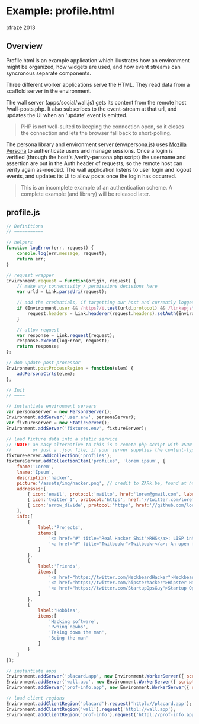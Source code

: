 Example: profile.html
=====================

pfraze 2013


## Overview

Profile.html is an example application which illustrates how an environment might be organized, how widgets are used, and how event streams can syncronous separate components.

Three different worker applications serve the HTML. They read data from a scaffold server in the environment.

The wall server (apps/social/wall.js) gets its content from the remote host /wall-posts.php. It also subscribes to the event-stream at that url, and updates the UI when an 'update' event is emitted.

 > PHP is not well-suited to keeping the connection open, so it closes the connection and lets the browser fall back to short-polling.

The persona library and environment server (env/persona.js) uses <a target="_top" href="http://www.mozilla.org/en-US/persona/">Mozilla Persona</a> to authenticate users and manage sessions. Once a login is verified (through the host's /verify-persona.php script) the username and assertion are put in the Auth header of requests, so the remote host can verify again as-needed. The wall application listens to user login and logout events, and updates its UI to allow posts once the login has occurred.

 > This is an incomplete example of an authentication scheme. A complete example (and library) will be released later.

## profile.js

```javascript
// Definitions
// ===========

// helpers
function logError(err, request) {
	console.log(err.message, request);
	return err;
}

// request wrapper
Environment.request = function(origin, request) {
	// make any connectivity / permissions decisions here
	var urld = Link.parseUri(request);

	// add the credentials, if targetting our host and currently logged in
	if (Environment.user && /https?/i.test(urld.protocol) && /linkapjs\.com$/i.test(urld.host)) {
		request.headers = Link.headerer(request.headers).setAuth(Environment.user);
	}

	// allow request
	var response = Link.request(request);
	response.except(logError, request);
	return response;
};

// dom update post-processor
Environment.postProcessRegion = function(elem) {
	addPersonaCtrls(elem);
};

// Init
// ====

// instantiate environment servers
var personaServer = new PersonaServer();
Environment.addServer('user.env', personaServer);
var fixtureServer = new StaticServer();
Environment.addServer('fixtures.env', fixtureServer);

// load fixture data into a static service
// :NOTE: an easy alternative to this is a remote php script with JSON and a `header('Content-Type: application/json');`
//        or just a .json file, if your server supplies the content-type correctly
fixtureServer.addCollection('profiles');
fixtureServer.addCollectionItem('profiles', 'lorem.ipsum', {
	fname:'Lorem',
	lname:'Ipsum',
	description:'hacker',
	picture:'/assets/img/hacker.png', // credit to ZARk.be, found at http://www.flickr.com/photos/27515562@N02/3112309337/
	addresses:[
		{ icon:'email', protocol:'mailto', href:'lorem@gmail.com', label:'Personal Email' },
		{ icon:'twitter_1', protocol:'https', href:'//twitter.com/lorem', label:'Personal Twitter' },
		{ icon:'arrow_divide', protocol:'https', href:'//github.com/lorem', label:'Personal Github' }
	],
	info:[
		{
			label:'Projects',
			items:[
				'<a href="#" title="Real Hacker Shit">RHS</a>: LISP interpretter written in Python running on the JVM.',
				'<a href="#" title="Twitbookr">Twitbookr</a>: An open friendship marketplace (bid on your bud!)'
			]
		},
		{
			label:'Friends',
			items:[
				'<a href="https://twitter.com/NeckbeardHacker">Neckbeard Hacker</a>',
				'<a href="https://twitter.com/hipsterhacker">Hipster Hacker</a>',
				'<a href="https://twitter.com/StartupOpsGuy">Startup Ops Guy</a>'
			]
		},
		{
			label:'Hobbies',
			items:[
				'Hacking software',
				'Pwning newbs',
				'Taking down the man',
				'Being the man'
			]
		}
	]
});

// instantiate apps
Environment.addServer('placard.app', new Environment.WorkerServer({ scriptUrl:'/apps/social/placard.js', dataSource:'httpl://fixtures.env/profiles/lorem.ipsum' }));
Environment.addServer('wall.app', new Environment.WorkerServer({ scriptUrl:'/apps/social/wall.js', dataSource:'http://linkapjs.com:81/wall-posts.php', userSource:'httpl://user.env' }));
Environment.addServer('prof-info.app', new Environment.WorkerServer({ scriptUrl:'/apps/social/prof-info.js', dataSource:'httpl://fixtures.env/profiles/lorem.ipsum' }));

// load client regions
Environment.addClientRegion('placard').request('httpl://placard.app');
Environment.addClientRegion('wall').request('httpl://wall.app');
Environment.addClientRegion('prof-info').request('httpl://prof-info.app');
```